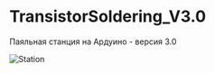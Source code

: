 # TransistorSoldering_V3.0
Паяльная станция на Ардуино - версия 3.0

![Station](https://github.com/MrTransistorsChannel/TransistorSoldering_V3.0/raw/master/Readme_src/Station.jpg)
